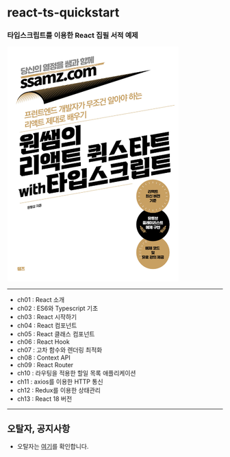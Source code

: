 # react-ts-quickstart

### 타입스크립트를 이용한 React 집필 서적 예제

<img src="cover-react-ts-quickstart.jpg" data-canonical-src="cover_vuejs_quickstart.png" width="400" />

---

- ch01 : React 소개
- ch02 : ES6와 Typescript 기초
- ch03 : React 시작하기
- ch04 : React 컴포넌트
- ch05 : React 클래스 컴포넌트
- ch06 : React Hook
- ch07 : 고차 함수와 렌더링 최적화
- ch08 : Context API
- ch09 : React Router
- ch10 : 라우팅을 적용한 할일 목록 애플리케이션
- ch11 : axios를 이용한 HTTP 통신
- ch12 : Redux를 이용한 상태관리
- ch13 : React 18 버전

---

## 오탈자, 공지사항
* 오탈자는 [여기](오탈자.MD)를 확인합니다.
